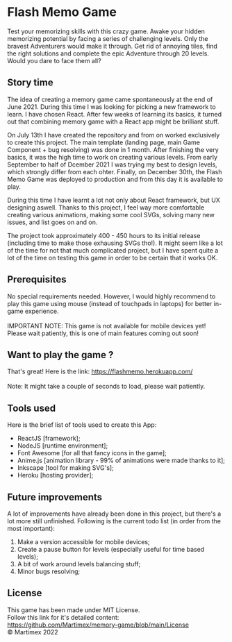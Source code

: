 # Flash Memo Game

Test your memorizing skills with this crazy game. Awake your hidden memorizing potential by facing a series of challenging levels. Only the bravest Adventurers would make it through. Get rid of annoying tiles, find the right solutions and complete the epic Adventure through 20 levels. Would you dare to face them all?

## Story time

The idea of creating a memory game came spontaneously at the end of June 2021. During this time I was looking for picking a new framework to learn. I have chosen React. After few weeks of learning its basics, it turned out that combining memory game with a React app might be brilliant stuff. 

On July 13th I have created the repository and from on worked exclusively to create this project. The main template (landing page, main Game Component + bug resolving) was done in 1 month. After finishing the very basics, it was the high time to work on creating various levels. From early September to half of Dcember 2021 I was trying my best to design levels, which strongly differ from each ohter. Finally, on December 30th, the Flash Memo Game was deployed to production and from this day it is available to play.

During this time I have learnt a lot not only about React framework, but UX designing aswell. Thanks to this project, I feel way more comfortable creating various animations, making some cool SVGs, solving many new issues, and list goes on and on.

The project took approximately 400 - 450 hours to its initial release (including time to make those exhausing SVGs tho!). It might seem like a lot of the time for not that much complicated project, but I have spent quite a lot of the time on testing this game in order to be certain that it works OK.

## Prerequisites

No special requirements needed. However, I would highly recommend to play this game using mouse (instead of touchpads in laptops) for better in-game experience.\
\
IMPORTANT NOTE: This game is not available for mobile devices yet! Please wait patiently, this is one of main features coming out soon!

## Want to play the game ?

That's great! Here is the link: https://flashmemo.herokuapp.com/ \
\
Note: It might take a couple of seconds to load, please wait patiently.

## Tools used

Here is the brief list of tools used to create this App:

- ReactJS [framework]; 
- NodeJS [runtime environment]; 
- Font Awesome [for all that fancy icons in the game]; 
- Anime.js [animation library - 99% of animations were made thanks to it]; 
- Inkscape [tool for making SVG's];
- Heroku [hosting provider];

## Future improvements

A lot of improvements have already been done in this project, but there's a lot more still unfinished. Following is the current todo list (in order from the most important):

1. Make a version accessible for mobile devices;
2. Create a pause button for levels (especially useful for time based levels);
3. A bit of work around levels balancing stuff;
4. Minor bugs resolving;

## License

This game has been made under MIT License. \
Follow this link for it's detailed content: https://github.com/Martimex/memory-game/blob/main/License \
© Martimex 2022
